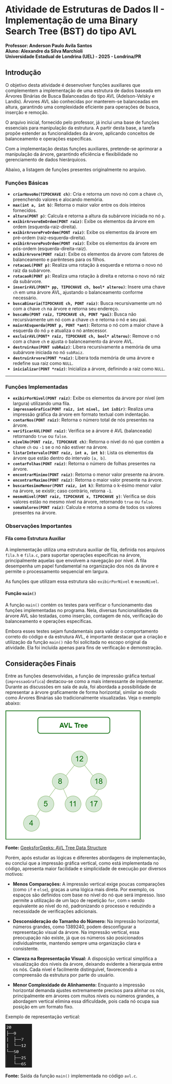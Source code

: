 # Atividade de Estruturas de Dados II - Implementação de uma Binary Search Tree (BST) do tipo AVL

**Professor: Anderson Paulo Avila Santos**  
**Aluno: Alexandre da Silva Marchioli**  
**Universidade Estadual de Londrina (UEL) - 2025 - Londrina/PR**

## Introdução

O objetivo desta atividade é desenvolver funções auxiliares que complementem a implementação de uma estrutura de dados baseada em Árvores Binárias de Busca Balanceadas do tipo AVL (Adelson-Velsky e Landis). Árvores AVL são conhecidas por manterem-se balanceadas em altura, garantindo uma complexidade eficiente para operações de busca, inserção e remoção.

O arquivo inicial, fornecido pelo professor, já inclui uma base de funções essenciais para manipulação da estrutura. A partir desta base, a tarefa propõe estender as funcionalidades da árvore, aplicando conceitos de balanceamento e operações específicas.

Com a implementação destas funções auxiliares, pretende-se aprimorar a manipulação da árvore, garantindo eficiência e flexibilidade no gerenciamento de dados hierárquicos.

Abaixo, a listagem de funções presentes originalmente no arquivo.

### Funções Básicas

- **`criarNovoNo(TIPOCHAVE ch)`**: Cria e retorna um novo nó com a chave `ch`, preenchendo valores e alocando memória.  
- **`max(int a, int b)`**: Retorna o maior valor entre os dois inteiros fornecidos.  
- **`altura(PONT p)`**: Calcula e retorna a altura da subárvore iniciada no nó `p`.  
- **`exibirArvoreEmOrdem(PONT raiz)`**: Exibe os elementos da árvore em ordem (esquerda-raiz-direita).  
- **`exibirArvorePreOrdem(PONT raiz)`**: Exibe os elementos da árvore em pré-ordem (raiz-esquerda-direita).  
- **`exibirArvorePosOrdem(PONT raiz)`**: Exibe os elementos da árvore em pós-ordem (esquerda-direita-raiz).  
- **`exibirArvore(PONT raiz)`**: Exibe os elementos da árvore com fatores de balanceamento e parênteses para os filhos.  
- **`rotacaoL(PONT p)`**: Realiza uma rotação à esquerda e retorna o novo nó raiz da subárvore.  
- **`rotacaoR(PONT p)`**: Realiza uma rotação à direita e retorna o novo nó raiz da subárvore.  
- **`inserirAVL(PONT* pp, TIPOCHAVE ch, bool* alterou)`**: Insere uma chave `ch` em uma árvore AVL, ajustando o balanceamento conforme necessário.  
- **`buscaBinaria(TIPOCHAVE ch, PONT raiz)`**: Busca recursivamente um nó com a chave `ch` na árvore e retorna seu endereço.  
- **`buscaNo(PONT raiz, TIPOCHAVE ch, PONT *pai)`**: Busca não recursivamente um nó com a chave `ch` e retorna o nó e seu pai.  
- **`maiorAEsquerda(PONT p, PONT *ant)`**: Retorna o nó com a maior chave à esquerda do nó `p` e atualiza o nó antecessor.  
- **`excluirAVL(PONT* raiz, TIPOCHAVE ch, bool* alterou)`**: Remove o nó com a chave `ch` e ajusta o balanceamento da árvore AVL.  
- **`destruirAux(PONT subRaiz)`**: Libera recursivamente a memória de uma subárvore iniciada no nó `subRaiz`.  
- **`destruirArvore(PONT *raiz)`**: Libera toda memória de uma árvore e redefine sua raiz como `NULL`.  
- **`inicializar(PONT *raiz)`**: Inicializa a árvore, definindo a raiz como `NULL`.  
---

### Funções Implementadas

- **`exibirPorNivel(PONT raiz)`**: Exibe os elementos da árvore por nível (em largura) utilizando uma fila.  
- **`impressaoGrafica(PONT raiz, int nivel, int isDir)`**: Realiza uma impressão gráfica da árvore em formato textual com indentação.  
- **`contarNos(PONT raiz)`**: Retorna o número total de nós presentes na árvore.  
- **`verificarAVL(PONT raiz)`**: Verifica se a árvore é AVL (balanceada) retornando `true` ou `false`.  
- **`nivelNo(PONT raiz, TIPOCHAVE ch)`**: Retorna o nível do nó que contém a chave `ch` ou `-1` se o nó não estiver na árvore.  
- **`listarIntervalo(PONT raiz, int a, int b)`**: Lista os elementos da árvore que estão dentro do intervalo `[a, b]`.  
- **`contarFolhas(PONT raiz)`**: Retorna o número de folhas presentes na árvore.  
- **`encontrarMinimo(PONT raiz)`**: Retorna o menor valor presente na árvore.  
- **`encontrarMaximo(PONT raiz)`**: Retorna o maior valor presente na árvore.  
- **`buscarKesimoMenor(PONT raiz, int k)`**: Retorna o k-ésimo menor valor na árvore, se existir; caso contrário, retorna `-1`.  
- **`mesmoNivel(PONT raiz, TIPOCHAVE x, TIPOCHAVE y)`**: Verifica se dois valores estão no mesmo nível na árvore, retornando `true` ou `false`.  
- **`somaValores(PONT raiz)`**: Calcula e retorna a soma de todos os valores presentes na árvore.  

### Observações Importantes

#### Fila como Estrutura Auxiliar

A implementação utiliza uma estrutura auxiliar de fila, definida nos arquivos `fila.h` e `fila.c`, para suportar operações específicas na árvore, principalmente aquelas que envolvem a navegação por nível. A fila desempenha um papel fundamental na organização dos nós da árvore e permite o processamento sequencial em largura.

As funções que utilizam essa estrutura são `exibirPorNivel` e `mesmoNivel`.

#### Função `main()`

A função `main()` contém os testes para verificar o funcionamento das funções implementadas no programa. Nela, diversas funcionalidades da árvore AVL são testadas, como inserção, contagem de nós, verificação do balanceamento e operações específicas.

Embora esses testes sejam fundamentais para validar o comportamento correto do código e da estrutura AVL, é importante destacar que a criação e utilização da função `main()` não foi solicitada no escopo original da atividade. Ela foi incluída apenas para fins de verificação e demonstração.

## Considerações Finais

Entre as funções desenvolvidas, a função de impressão gráfica textual (`impressaoGrafica`) destacou-se como a mais interessante de implementar. Durante as discussões em sala de aula, foi abordada a possibilidade de representar a árvore graficamente de forma horizontal, similar ao modo como Árvores Binárias são tradicionalmente visualizadas. Veja o exemplo abaixo:

![Exemplo de representação horizontal de árvore AVL](imagens/avl-tree-horizontal.png)

**Fonte:** [GeeksforGeeks: AVL Tree Data Structure](https://www.geeksforgeeks.org/introduction-to-avl-tree/)

Porém, após estudar as lógicas e diferentes abordagens de implementação, eu conclui que a impressão gráfica vertical, como está implementada no código, apresenta maior facilidade e simplicidade de execução por diversos motivos:

- **Menos Comparações:** A impressão vertical exige poucas comparações (como `if` e `else`), graças a uma lógica mais direta. Por exemplo, os espaços são definidos com base no nível do nó que será impresso. Isso permite a utilização de um laço de repetição `for`, com `n` sendo equivalente ao nível do nó, padronizando o processo e reduzindo a necessidade de verificações adicionais.

- **Desconsideração do Tamanho do Número:** Na impressão horizontal, números grandes, como 1389240, podem desconfigurar a representação visual da árvore. Na impressão vertical, essa preocupação não existe, já que os números são posicionados individualmente, mantendo sempre uma organização clara e consistente.

- **Clareza na Representação Visual:** A disposição vertical simplifica a visualização dos níveis da árvore, deixando evidente a hierarquia entre os nós. Cada nível é facilmente distinguível, favorecendo a compreensão da estrutura por parte do usuário.

- **Menor Complexidade de Alinhamento:** Enquanto a impressão horizontal demanda ajustes extremamente precisos para alinhar os nós, principalmente em árvores com muitos níveis ou números grandes, a abordagem vertical elimina essa dificuldade, pois cada nó ocupa sua posição em um formato fixo.

Exemplo de representação vertical:

![Exemplo de representação vertical de árvore AVL](imagens/avl-tree-vertical.png)

**Fonte:** Saída da função `main()` implementada no código `avl.c`.